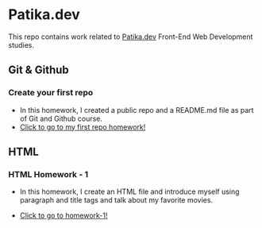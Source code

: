 # Patika.dev

This repo contains work related to [Patika.dev](https://app.patika.dev/) Front-End Web Development studies.

## Git & Github

### Create your first repo

- In this homework, I created a public repo and a README.md file as part of Git and Github course.
- [Click to go to my first repo homework!](https://github.com/yarenkarakus/patika.dev/tree/main/kodluyoruz-ilk-repo)

## HTML

### HTML Homework - 1

- In this homework, I create an HTML file and introduce myself using paragraph and title tags and talk about my favorite movies.

- [Click to go to homework-1!](https://github.com/yarenkarakus/patika.dev/tree/main/html-odevler/odev-1)
